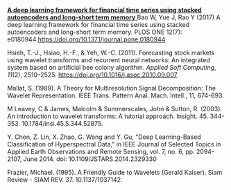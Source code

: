 [**A deep learning framework for financial time series using stacked autoencoders and long-short term memory** ](https://journals.plos.org/plosone/article?id=10.1371/journal.pone.0180944)
Bao W, Yue J, Rao Y (2017) A deep learning framework for financial time series using stacked autoencoders and long-short term memory. PLOS ONE 12(7): e0180944.<https://doi.org/10.1371/journal.pone.0180944>

Hsieh, T.-J., Hsiao, H.-F., & Yeh, W.-C. (2011). Forecasting stock markets using wavelet transforms and recurrent neural networks: An integrated system based on artificial bee colony algorithm. *Applied Soft Computing*, *11*(2), 2510–2525. <https://doi.org/10.1016/j.asoc.2010.09.007>

Mallat, S. (1989). A Theory for Multiresolution Signal Decomposition: The Wavelet Representation. IEEE Trans. Pattern Anal. Mach. Intell., 11, 674-693.

M Leavey, C & James, Malcolm & Summerscales, John & Sutton, R. (2003). An introduction to wavelet transforms: A tutorial approach. Insight. 45. 344-353. 10.1784/insi.45.5.344.52875. 

Y. Chen, Z. Lin, X. Zhao, G. Wang and Y. Gu, "Deep Learning-Based Classification of Hyperspectral Data," in IEEE Journal of Selected Topics in Applied Earth Observations and Remote Sensing, vol. 7, no. 6, pp. 2094-2107, June 2014.
doi: 10.1109/JSTARS.2014.2329330

Frazier, Michael. (1995). A Friendly Guide to Wavelets (Gerald Kaiser). Siam Review - SIAM REV. 37. 10.1137/1037142. 